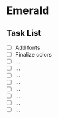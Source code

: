 # Emerald

## Task List

- [ ] Add fonts
- [ ] Finalize colors
- [ ] ...
- [ ] ...
- [ ] ...
- [ ] ...
- [ ] ...
- [ ] ...
- [ ] ...
- [ ] ...
